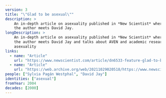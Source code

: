 ```yaml
---
version: 3
title: "\"Glad to be asexual\""
description: >
    An in-depth article on asexuality published in *New Scientist* where
    the author meets David Jay.
longDescription: >
    An in-depth article on asexuality published in *New Scientist* where
    the author meets David Jay and talks about AVEN and academic research on
    asexuality
links:
  - name: "Article"
    url: "https://www.newscientist.com/article/dn6533-feature-glad-to-be-asexual/"
  - name: "Article"
    url: "https://web.archive.org/web/20211029020518/https://www.newscientist.com/article/dn6533-feature-glad-to-be-asexual/"
people: ["Sylvia Pagán Westphal", "David Jay"]
identities: ["asexual"]
fromYear: 2004
decades: [2000]
---
```

